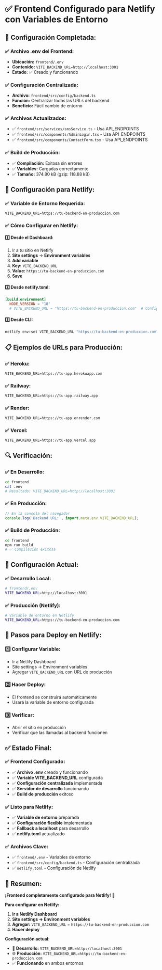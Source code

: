 # ✅ Frontend Configurado para Netlify con Variables de Entorno

## 🔧 **Configuración Completada:**

### ✅ **Archivo .env del Frontend:**
- **Ubicación:** `frontend/.env`
- **Contenido:** `VITE_BACKEND_URL=http://localhost:3001`
- **Estado:** ✅ Creado y funcionando

### ✅ **Configuración Centralizada:**
- **Archivo:** `frontend/src/config/backend.ts`
- **Función:** Centralizar todas las URLs del backend
- **Beneficio:** Fácil cambio de entorno

### ✅ **Archivos Actualizados:**
- ✅ `frontend/src/services/smsService.ts` - Usa API_ENDPOINTS
- ✅ `frontend/src/components/AdminLogin.tsx` - Usa API_ENDPOINTS
- ✅ `frontend/src/components/ContactForm.tsx` - Usa API_ENDPOINTS

### ✅ **Build de Producción:**
- ✅ **Compilación:** Exitosa sin errores
- ✅ **Variables:** Cargadas correctamente
- ✅ **Tamaño:** 374.80 kB (gzip: 118.88 kB)

## 🚀 **Configuración para Netlify:**

### ✅ **Variable de Entorno Requerida:**
```
VITE_BACKEND_URL=https://tu-backend-en-produccion.com
```

### ✅ **Cómo Configurar en Netlify:**

#### 1️⃣ **Desde el Dashboard:**
1. Ir a tu sitio en Netlify
2. **Site settings** → **Environment variables**
3. **Add variable**
4. **Key:** `VITE_BACKEND_URL`
5. **Value:** `https://tu-backend-en-produccion.com`
6. **Save**

#### 2️⃣ **Desde netlify.toml:**
```toml
[build.environment]
  NODE_VERSION = "18"
  # VITE_BACKEND_URL = "https://tu-backend-en-produccion.com"  # Configurar en Netlify Dashboard
```

#### 3️⃣ **Desde CLI:**
```bash
netlify env:set VITE_BACKEND_URL "https://tu-backend-en-produccion.com"
```

## 📋 **Ejemplos de URLs para Producción:**

### ✅ **Heroku:**
```
VITE_BACKEND_URL=https://tu-app.herokuapp.com
```

### ✅ **Railway:**
```
VITE_BACKEND_URL=https://tu-app.railway.app
```

### ✅ **Render:**
```
VITE_BACKEND_URL=https://tu-app.onrender.com
```

### ✅ **Vercel:**
```
VITE_BACKEND_URL=https://tu-app.vercel.app
```

## 🔍 **Verificación:**

### ✅ **En Desarrollo:**
```bash
cd frontend
cat .env
# Resultado: VITE_BACKEND_URL=http://localhost:3001
```

### ✅ **En Producción:**
```javascript
// En la consola del navegador
console.log('Backend URL:', import.meta.env.VITE_BACKEND_URL);
```

### ✅ **Build de Producción:**
```bash
cd frontend
npm run build
# ✅ Compilación exitosa
```

## 🎯 **Configuración Actual:**

### ✅ **Desarrollo Local:**
```bash
# frontend/.env
VITE_BACKEND_URL=http://localhost:3001
```

### ✅ **Producción (Netlify):**
```bash
# Variable de entorno en Netlify
VITE_BACKEND_URL=https://tu-backend-en-produccion.com
```

## 🚀 **Pasos para Deploy en Netlify:**

### 1️⃣ **Configurar Variable:**
- Ir a Netlify Dashboard
- Site settings → Environment variables
- Agregar `VITE_BACKEND_URL` con URL de producción

### 2️⃣ **Hacer Deploy:**
- El frontend se construirá automáticamente
- Usará la variable de entorno configurada

### 3️⃣ **Verificar:**
- Abrir el sitio en producción
- Verificar que las llamadas al backend funcionen

## ✅ **Estado Final:**

### ✅ **Frontend Configurado:**
- ✅ **Archivo .env** creado y funcionando
- ✅ **Variable VITE_BACKEND_URL** configurada
- ✅ **Configuración centralizada** implementada
- ✅ **Servidor de desarrollo** funcionando
- ✅ **Build de producción** exitoso

### ✅ **Listo para Netlify:**
- ✅ **Variable de entorno** preparada
- ✅ **Configuración flexible** implementada
- ✅ **Fallback a localhost** para desarrollo
- ✅ **netlify.toml** actualizado

### ✅ **Archivos Clave:**
- ✅ `frontend/.env` - Variables de entorno
- ✅ `frontend/src/config/backend.ts` - Configuración centralizada
- ✅ `netlify.toml` - Configuración de Netlify

## 🎉 **Resumen:**

**¡Frontend completamente configurado para Netlify!** 🎉

**Para configurar en Netlify:**
1. **Ir a Netlify Dashboard**
2. **Site settings → Environment variables**
3. **Agregar:** `VITE_BACKEND_URL` = `https://tu-backend-en-produccion.com`
4. **Hacer deploy**

**Configuración actual:**
- 🔧 **Desarrollo:** `VITE_BACKEND_URL=http://localhost:3001`
- 🌐 **Producción:** `VITE_BACKEND_URL=https://tu-backend-en-produccion.com`
- ✅ **Funcionando** en ambos entornos
